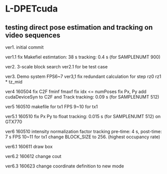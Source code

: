 # L-DPETcuda

## testing direct pose estimation and tracking on video sequences

ver1. initial commit

ver1.1 fix Makefiel
  estimtation: 38 s
  tracking: 0.4 s (for SAMPLENUMT 900)

ver2. 3-scale block search
ver2.1 for be test case

ver3. Demo system
  FPS6~7
ver3,1
  fix redundant calculation for step rz0 rz1 * tz_mid

ver4 160504
  fix C2F fminf fmaxf
  fix idx <= numPoses
  fix Px, Py
  add cudaDeviceSyn to C2F and Track
  tracking: 0.09 s (for SAMPLENUMT 512)

ver5 160510
  makefile for tx1
  FPS 9~10 for tx1
  
ver5.1 160510
  fix Px Py to float
  tracking: 0.015 s (for SAMPLENUMT 512) on GTX770

ver6 160510
  intensity normalization factor tracking
  pre-time: 4 s, post-time: 7 s
  FPS 10~11 for tx1
  change BLOCK_SIZE to 256. (highest occupancy rate)

ver6.1 160611
  draw box
  
ver6.2 160612
  change cout

ver6.3 160623
  change coordinate definition to new mode